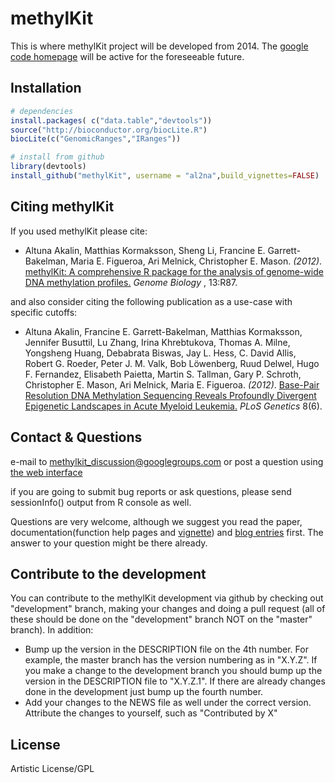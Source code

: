 methylKit
========

This is where methylKit project will be developed from 2014. The [google code homepage](https://code.google.com/p/methylkit/) 
will be active for the foreseeable future.


Installation
---------
```R 
# dependencies
install.packages( c("data.table","devtools"))
source("http://bioconductor.org/biocLite.R")
biocLite(c("GenomicRanges","IRanges"))

# install from github
library(devtools)
install_github("methylKit", username = "al2na",build_vignettes=FALSE)
```

Citing methylKit
---------

If you used methylKit please cite:


 * Altuna Akalin, Matthias Kormaksson, Sheng Li, Francine E. Garrett-Bakelman, Maria E. Figueroa, Ari Melnick, Christopher E. Mason. _(2012)_. [methylKit: A comprehensive R package for the analysis of genome-wide DNA methylation profiles.](http://genomebiology.com/2012/13/10/R87/) _Genome Biology_ , 13:R87.


and also consider citing the following publication as a use-case with specific cutoffs:

 * Altuna Akalin, Francine E. Garrett-Bakelman, Matthias Kormaksson, Jennifer Busuttil, Lu Zhang, Irina Khrebtukova, Thomas A. Milne, Yongsheng Huang, Debabrata Biswas, Jay L. Hess, C. David Allis, Robert G. Roeder, Peter J. M. Valk, Bob Löwenberg, Ruud Delwel, Hugo F. Fernandez, Elisabeth Paietta, Martin S. Tallman, Gary P. Schroth, Christopher E. Mason, Ari Melnick, Maria E. Figueroa. _(2012)_. [Base-Pair Resolution DNA Methylation Sequencing Reveals Profoundly Divergent Epigenetic Landscapes in Acute Myeloid Leukemia.](http://www.plosgenetics.org/article/info%3Adoi%2F10.1371%2Fjournal.pgen.1002781) _PLoS Genetics_ 8(6).


Contact & Questions
-------
e-mail to [methylkit_discussion@googlegroups.com](mailto:methylkit_discussion@googlegroups.com) or post a question using [the web interface](https://groups.google.com/forum/#!forum/methylkit_discussion)

if you are going to submit bug reports or ask questions, please send sessionInfo() output from R console as well.

Questions are very welcome, although we suggest you read the paper, documentation(function help pages and [vignette](https://github.com/al2na/methylKit/blob/master/inst/doc/methylKit.pdf?raw=true)) and [blog entries](http://zvfak.blogspot.com/search/label/methylKit) first. The answer to your question might be there already.


Contribute to the development
---------
You can contribute to the methylKit development via github by checking out "development" branch, making your changes and doing a pull request (all of these should be done on the "development" branch NOT on the "master" branch). 
In addition:
 * Bump up the version in the DESCRIPTION file on the 4th number. For example, the master branch has the version numbering as in "X.Y.Z".  If you make a change to the development branch you should bump up the version in the DESCRIPTION file to "X.Y.Z.1". If there are already changes done in the development just bump up the fourth number. 
 * Add your changes to the NEWS file as well under the correct version. Attribute the changes to yourself, such as "Contributed by X"

License
---------
Artistic License/GPL
